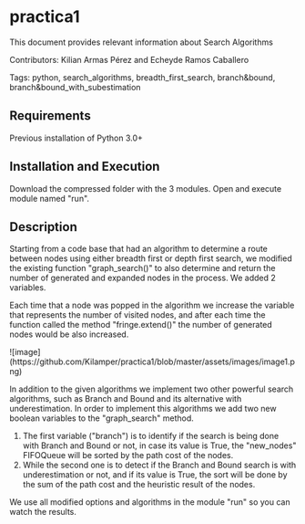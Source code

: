 # practica1
This document provides relevant information about Search Algorithms

<p>Contributors: Kilian Armas Pérez and Echeyde Ramos Caballero</p>
<p>Tags: python, search_algorithms, breadth_first_search, branch&bound,
branch&bound_with_subestimation</p>

## Requirements 
Previous installation of Python 3.0+

## Installation and Execution
Download the compressed folder with the 3 modules.
Open and execute module named "run".

## Description
<p>Starting from a code base that had an algorithm to determine a route
between nodes using either breadth first or depth first search, we modified the
existing function "graph_search()" to also determine and
return the number of generated and expanded nodes in the process. We added 2
variables.</p>
<p>Each time that a node was popped in the algorithm we increase 
the variable that represents the number of visited nodes, and after each time the 
function called the method "fringe.extend()" the number of generated nodes would
be also increased.</p>
![image](https://github.com/Kilamper/practica1/blob/master/assets/images/image1.png)
<p>In addition to the given algorithms we implement two other powerful search algorithms, 
such as Branch and Bound and its alternative with underestimation. In order to implement 
this algorithms we add two new boolean variables to the "graph_search" method.</p>
<ol>
  <li>The first variable ("branch") is to identify if the search is being done with Branch and 
Bound or not, in case its value is True, the "new_nodes" FIFOQueue will be sorted by the path 
cost of the nodes.</li>
  <li>While the second one is to detect if the Branch and Bound search is with 
underestimation or not, and if its value is True, the sort will be done by the sum of the path 
cost and the heuristic result of the nodes.</li>
</ol>
<p>We use all modified options and algorithms in the module "run" so you can watch
the results.</p>
